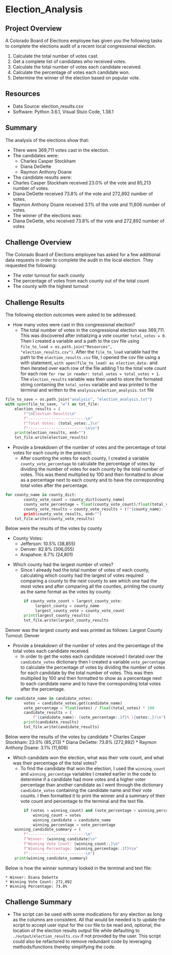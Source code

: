 # Election_Analysis

## Project Overview
A Colorado Board of Elections employee has given you the following tasks to complete the elections audit of a recent local congressional election.

1. Calculate the total number of votes cast.
2. Get a complete list of candidates who received votes.
3. Calculate the total number of votes each candidate received.
4. Calculate the percentage of votes each candidate won.
5. Determine the winner of the election based on popular vote.

## Resources
- Data Source: election_results.csv
- Software: Python 3.6.1, Visual Stuio Code, 1.38.1

## Summary
The analysis of the elections show that:
- There were 369,711 votes cast in the election.
- The candidates were:
  - Charles Casper Stockham
  - Diana DeGette
  - Raymon Anthony Doane
 - The candidate results were:
  - Charles Casper Stockham received 23.0% of the vote and 85,213 number of votes.
  - Diana DeGette received 73.8% of the vote and 272,892 number of votes.
  - Raymon Anthony Doane received 3.1% of the vote and 11,606 number of votes.
 - The winner of the elections was:
  - Diana DeGette, who received 73.8% of the vote and 272,892 number of votes
  
 ## Challenge Overview
The Colorado Board of Elections employee has asked for a few additional data requests in order to complete the audit in the local election. They requested the following:

- The voter turnout for each county
- The percentage of votes from each county out of the total count
- The county with the highest turnout

## Challenge Results
The following election outcomes were asked to be addressed. 

* How many votes were cast in this congressional election?
   * The total number of votes in the congressional election was 369,711. This was discovered after initializing a vote counter `total_votes = 0`. Then I created a variable and a path to the csv file using `file_to_load = os.path.join("Resources", "election_results.csv")`. After the `file_to_load` variable had the path to the `election_results.csv` file, I opened the csv file using a with statement, `with open(file_to_load) as election_data:` and then iterated over each row of the file adding 1 to the total vote count for each row `for row in reader: total_votes = total_votes + 1`. The `election_results` variable was then used to store the formated string containing the `total_votes` variable and was printed to the terminal and written to the `analysis/election_analysis.txt` file
```python
file_to_save = os.path.join("analysis", "election_analysis.txt")
with open(file_to_save, "w") as txt_file:
    election_results = (
        f"\nElection Results\n"
        f"-------------------------\n"
        f"Total Votes: {total_votes:,}\n"
        f"-------------------------\n\n")
    print(election_results, end="")
    txt_file.write(election_results)
```
   
* Provide a breakdown of the number of votes and the percentage of total votes for each county in the precinct.
  * After counting the votes for each county, I created a variable `county_vote_percentage` to calculate the percentage of votes by dividing the number of votes for each county by the total number of votes. This was thend multiplied by 100 and then formatted to show as a percentage next to each county and to have the corresponding total votes after the percentage. 

```python 
for county_name in county_dict:
        county_vote_count = county_dict[county_name]
        county_vote_percentage = float(county_vote_count)/float(total_votes) *100
        county_vote_results = county_vote_results + (f"{county_name}: {county_vote_percentage:.1f}% 
        print(county_vote_results, end="")
    txt_file.write(county_vote_results)
```

Below were the results of the votes by county

- County Votes:
  * Jefferson: 10.5% (38,855)
  * Denver: 82.8% (306,055)
  * Arapahoe: 6.7% (24,801)

* Which county had the largest number of votes?
  * Since I already had the total number of votes of each county, calculating which county had the largest of votes required comparing a county to the next county to see which one had the most votes and after comparing all the counties, printing the county as the same format as the votes by county. 

```python
        if county_vote_count > largest_county_vote:
             largest_county = county_name
             largest_county_vote = county_vote_count
        print(largest_county_results)
        txt_file.write(largest_county_results
 ```
 
 Denver was the largest county and was printed as follows: 
 Largest County Turnout: Denver
  
* Provide a breakdown of the number of votes and the percentage of the total votes each candidate received.
  * In order to get the votes each candidate received I iterated over the `candidate_votes` dictionary then I created a variable `vote_percentage` to calculate the percentage of votes by dividing the number of votes for each candidate by the total number of votes. This was then multiplied by 100 and then formatted to show as a percentage next to each candidate name and to have the corresponding total votes after the percentage.

```python
for candidate_name in candidate_votes:
        votes = candidate_votes.get(candidate_name)
        vote_percentage = float(votes) / float(total_votes) * 100
        candidate_results = (
            f"{candidate_name}: {vote_percentage:.1f}% ({votes:,})\n")
        print(candidate_results)
        txt_file.write(candidate_results)
 ```
 
 Below were the results of the votes by candidate
    * Charles Casper Stockham: 23.0% (85,213)
    * Diana DeGette: 73.8% (272,892)
    * Raymon Anthony Doane: 3.1% (11,606)

* Which candidate won the election, what was their vote count, and what was their percentage of the total votes?
  * To find the candidate that won the election, I used the `winning_count` and `winning_percentage` variables I created earlier in the code to determine if a candidate had more votes and a higher voter percentage than another candidate as I went through the dictionary `candidate_votes` containing the candidate name and their vote counts. I then formatted it to print the winner and a summary of their vote count and percentage to the terminal and the text file. 

```python
        if (votes > winning_count) and (vote_percentage > winning_percentage):
            winning_count = votes
            winning_candidate = candidate_name
            winning_percentage = vote_percentage
    winning_candidate_summary = (
        f"-------------------------\n"
        f"Winner: {winning_candidate}\n"
        f"Winning Vote Count: {winning_count:,}\n"
        f"Winning Percentage: {winning_percentage:.1f}%\n"
        f"-------------------------\n")
    print(winning_candidate_summary)
```
 Below is how the winner summary looked in the terminal and text file: 
 
    * Winner: Diana DeGette
    * Winning Vote Count: 272,892
    * Winning Percentage: 73.8%


## Challenge Summary
* The script can be used with some modications for any election as long as the columns are consistent. All that would be needed is to update the script to accept user input for the csv file to be read and, optional, the location of the election results output file while defaulting to `./output/election_results.csv` if not provided by the user. This script could also be refactored to remove redundant code by leveraging methods/functions thereby simplifying the code. 
